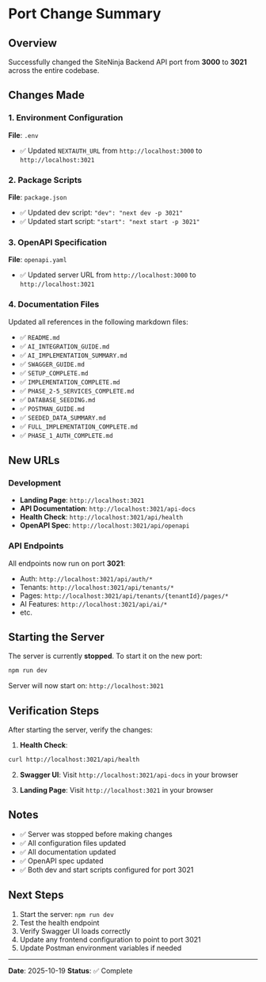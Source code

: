 # Port Change Summary

## Overview
Successfully changed the SiteNinja Backend API port from **3000** to **3021** across the entire codebase.

## Changes Made

### 1. Environment Configuration
**File**: `.env`
- ✅ Updated `NEXTAUTH_URL` from `http://localhost:3000` to `http://localhost:3021`

### 2. Package Scripts
**File**: `package.json`
- ✅ Updated dev script: `"dev": "next dev -p 3021"`
- ✅ Updated start script: `"start": "next start -p 3021"`

### 3. OpenAPI Specification
**File**: `openapi.yaml`
- ✅ Updated server URL from `http://localhost:3000` to `http://localhost:3021`

### 4. Documentation Files
Updated all references in the following markdown files:
- ✅ `README.md`
- ✅ `AI_INTEGRATION_GUIDE.md`
- ✅ `AI_IMPLEMENTATION_SUMMARY.md`
- ✅ `SWAGGER_GUIDE.md`
- ✅ `SETUP_COMPLETE.md`
- ✅ `IMPLEMENTATION_COMPLETE.md`
- ✅ `PHASE_2-5_SERVICES_COMPLETE.md`
- ✅ `DATABASE_SEEDING.md`
- ✅ `POSTMAN_GUIDE.md`
- ✅ `SEEDED_DATA_SUMMARY.md`
- ✅ `FULL_IMPLEMENTATION_COMPLETE.md`
- ✅ `PHASE_1_AUTH_COMPLETE.md`

## New URLs

### Development
- **Landing Page**: `http://localhost:3021`
- **API Documentation**: `http://localhost:3021/api-docs`
- **Health Check**: `http://localhost:3021/api/health`
- **OpenAPI Spec**: `http://localhost:3021/api/openapi`

### API Endpoints
All endpoints now run on port **3021**:
- Auth: `http://localhost:3021/api/auth/*`
- Tenants: `http://localhost:3021/api/tenants/*`
- Pages: `http://localhost:3021/api/tenants/{tenantId}/pages/*`
- AI Features: `http://localhost:3021/api/ai/*`
- etc.

## Starting the Server

The server is currently **stopped**. To start it on the new port:

```bash
npm run dev
```

Server will now start on: `http://localhost:3021`

## Verification Steps

After starting the server, verify the changes:

1. **Health Check**:
```bash
curl http://localhost:3021/api/health
```

2. **Swagger UI**:
Visit `http://localhost:3021/api-docs` in your browser

3. **Landing Page**:
Visit `http://localhost:3021` in your browser

## Notes

- ✅ Server was stopped before making changes
- ✅ All configuration files updated
- ✅ All documentation updated
- ✅ OpenAPI spec updated
- ✅ Both dev and start scripts configured for port 3021

## Next Steps

1. Start the server: `npm run dev`
2. Test the health endpoint
3. Verify Swagger UI loads correctly
4. Update any frontend configuration to point to port 3021
5. Update Postman environment variables if needed

---

**Date**: 2025-10-19
**Status**: ✅ Complete
